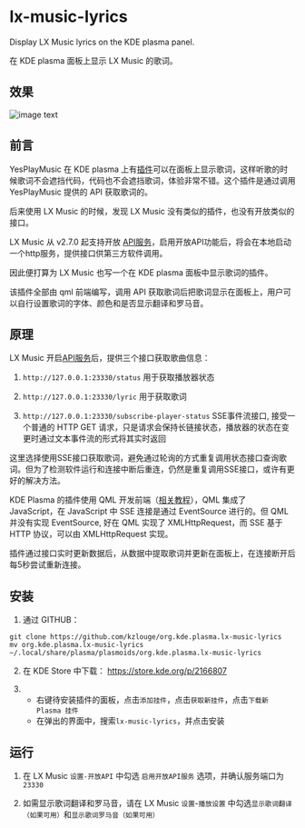 # lx-music-lyrics
Display LX Music lyrics on the KDE plasma panel.      

在 KDE plasma 面板上显示 LX Music 的歌词。 

## 效果
![image text](https://github.com/kzlouge/org.kde.plasma.lx-music-lyrics/blob/main/lx-music-lyrics-example.png)  



## 前言    

YesPlayMusic 在 KDE plasma 上有[插件](https://github.com/zsiothsu/org.kde.plasma.yesplaymusic-lyrics)可以在面板上显示歌词，这样听歌的时候歌词不会遮挡代码，代码也不会遮挡歌词，体验非常不错。这个插件是通过调用 YesPlayMusic 提供的 API 获取歌词的。

后来使用 LX Music 的时候，发现 LX Music 没有类似的插件，也没有开放类似的接口。

LX Music 从 v2.7.0 起支持开放 [API服务](https://lxmusic.toside.cn/desktop/open-api)，启用开放API功能后，将会在本地启动一个http服务，提供接口供第三方软件调用。

因此便打算为 LX Music 也写一个在 KDE plasma 面板中显示歌词的插件。 

该插件全部由 qml 前端编写，调用 API 获取歌词后把歌词显示在面板上，用户可以自行设置歌词的字体、颜色和是否显示翻译和罗马音。

## 原理

LX Music 开启[API服务](https://lxmusic.toside.cn/desktop/open-api)后，提供三个接口获取歌曲信息：

1. `http://127.0.0.1:23330/status` 用于获取播放器状态

2. `http://127.0.0.1:23330/lyric` 用于获取歌词

3. `http://127.0.0.1:23330/subscribe-player-status` SSE事件流接口, 接受一个普通的 HTTP GET 请求，只是请求会保持长链接状态，播放器的状态在变更时通过文本事件流的形式将其实时返回

这里选择使用SSE接口获取歌词，避免通过轮询的方式重复调用状态接口查询歌词。但为了检测软件运行和连接中断后重连，仍然是重复调用SSE接口，或许有更好的解决方法。


KDE Plasma 的插件使用 QML 开发前端（[相关教程](https://develop.kde.org/docs/plasma/widget/)），QML 集成了 JavaScript，在 JavaScript 中 SSE 连接是通过 EventSource 进行的。但 QML 并没有实现 EventSource, 好在 QML 实现了 XMLHttpRequest，而 SSE 基于 HTTP 协议，可以由 XMLHttpRequest 实现。

插件通过接口实时更新数据后，从数据中提取歌词并更新在面板上，在连接断开后每5秒尝试重新连接。

## 安装

1. 通过 GITHUB：  
```shell
git clone https://github.com/kzlouge/org.kde.plasma.lx-music-lyrics
mv org.kde.plasma.lx-music-lyrics ~/.local/share/plasma/plasmoids/org.kde.plasma.lx-music-lyrics
```

2. 在 KDE Store 中下载： https://store.kde.org/p/2166807

3. 
   - 右键待安装插件的面板，点击`添加挂件`，点击`获取新挂件`，点击`下载新 Plasma 挂件`
   - 在弹出的界面中，搜索`lx-music-lyrics`，并点击安装

## 运行

1. 在 LX Music `设置-开放API` 中勾选 `启用开放API服务` 选项，并确认服务端口为 `23330` 

2. 如需显示歌词翻译和罗马音，请在 LX Music `设置`-`播放设置` 中勾选`显示歌词翻译（如果可用）`和`显示歌词罗马音（如果可用）`





